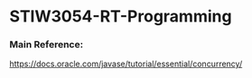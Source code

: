 # STIW3054-RT-Programming

### Main Reference:
https://docs.oracle.com/javase/tutorial/essential/concurrency/


